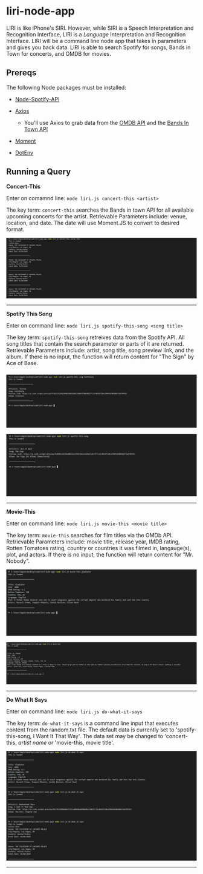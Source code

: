 # liri-node-app

LIRI is like iPhone's SIRI. However, while SIRI is a Speech Interpretation and Recognition Interface, LIRI is a _Language_ Interpretation and Recognition Interface. LIRI will be a command line node app that takes in parameters and gives you back data. LIRI is able to search Spotify for songs, Bands in Town for concerts, and OMDB for movies.
 

## Prereqs

The following Node packages must be installed: 

   * [Node-Spotify-API](https://www.npmjs.com/package/node-spotify-api)

   * [Axios](https://www.npmjs.com/package/axios)

     * You'll use Axios to grab data from the [OMDB API](http://www.omdbapi.com) and the [Bands In Town API](http://www.artists.bandsintown.com/bandsintown-api)

   * [Moment](https://www.npmjs.com/package/moment)

   * [DotEnv](https://www.npmjs.com/package/dotenv)
   

## Running a Query

**Concert-This**

Enter on comamnd line: `node liri.js concert-this <artist>`
 
The key term: `concert-this` searches the Bands in town API for all available upcoming concerts for the artist. Retrievable Parameters include: venue, location, and date. The date will use Moment.JS to convert to desired format. 

![Concert-This demo](https://github.com/tuayang/liri-node-app/blob/master/images/concert-this.jpg?raw=true)




***

**Spotify This Song**

Enter on command line: `node liri.js spotify-this-song <song title>`
 
The key term: `spotify-this-song` retreives data from the Spotify API. All song titles that contain the search parameter or parts of it are returned. Retrievable Parameters include: artist, song title, song preview link, and the album. If there is no input, the function will return content for "The Sign" by Ace of Base. 

###

![Spotify-this-song demo](https://github.com/tuayang/liri-node-app/blob/master/images/spotify-this-song.jpg?raw=true)

![Spotify-this-song with no input](https://github.com/tuayang/liri-node-app/blob/master/images/spotify-this-song_no_input.jpg?raw=true)

***

**Movie-This**

Enter on command line: `node liri.js movie-this <movie title>`
 
The key term: `movie-this` searches for film titles via the OMDb API. Retrievable Parameters include: movie title, release year, IMDB rating, Rotten Tomatoes rating, country or countries it was filmed in, langauge(s), plot, and actors. If there is no input, the function will return content for "Mr. Nobody".

![Movie-this demo](https://github.com/tuayang/liri-node-app/blob/master/images/movie-this.jpg?raw=true)

![Movie-this with no input](https://github.com/tuayang/liri-node-app/blob/master/images/movie-this_no_input.jpg?raw=true)

***

**Do What It Says**

Enter on command line: `node liri.js do-what-it-says`

The key term: `do-what-it-says` is a command line input that executes content from the random.txt file. The default data is currently set to 'spotify-this-song, I Want It That Way'. The data set may be changed to 'concert-this, *artist name* or 'movie-this, movie title'. 

![Do-what-it-says demo](https://github.com/tuayang/liri-node-app/blob/master/images/do-what-it-says.jpg?raw=true)

***
